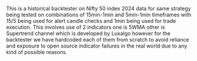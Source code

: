 This is a historical backtester on Nifty 50 index 2024 data for same strategy being tested on combinations of 15min-1min and 5min-1min timeframes with 15/5 being used for alert candle checks and 1min being used for trade execution.
This involves use of 2 indicators one is 5WMA other is Supertrend channel which is developed by Luxalgo however for the backtester we have hardcoded each of them from scratch to avoid reliance and exposure to open source indicator failures in the real world due to any kind of possible reasons.
